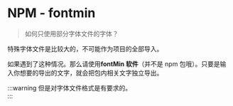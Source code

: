 # NPM - fontmin
> 如何只使用部分字体文件的字体？

特殊字体文件是比较大的，不可能作为项目的全部导入。

如果遇到了这种情况。那么请使用**fontMin 软件**（并不是 npm 包哦）。只要是输入你想要的导出的文字，就会把包内相关文字独立导出。

:::warning
但是对字体文件格式是有要求的。  
:::

